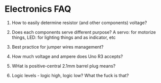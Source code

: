 # Electronics FAQ

1. How to easily determine resistor (and other components) voltage?

2. Does each components serve different purpose? A servo: for motorize things, LED: for lighting things and as indicator, etc

3. Best practice for jumper wires management?

4. How much voltage and ampere does Uno R3 accepts?

5. WHat is positive-central 2.1mm barrel plug means?

6. Logic levels - logic high, logic low? What the fuck is that?
